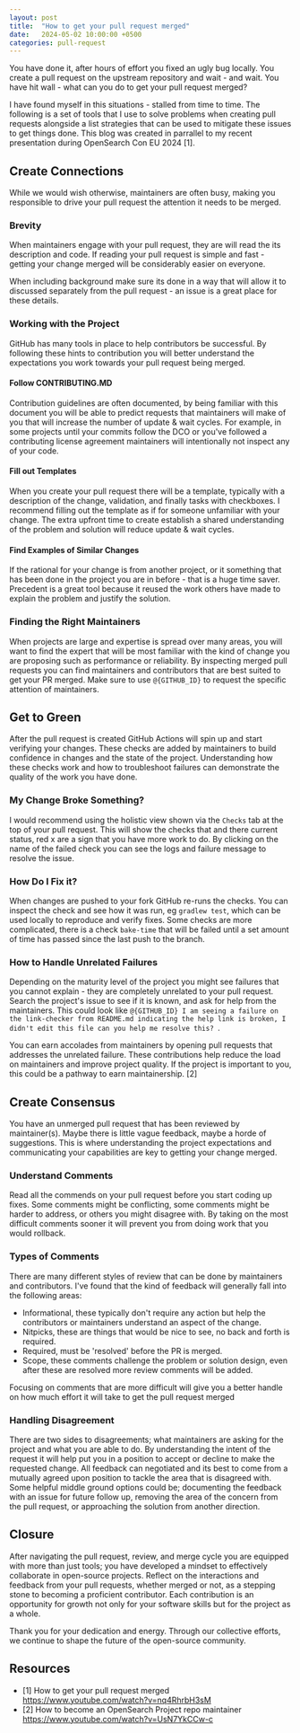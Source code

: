 ```yaml
---
layout: post
title:  "How to get your pull request merged"
date:   2024-05-02 10:00:00 +0500
categories: pull-request
---
```

You have done it, after hours of effort you fixed an ugly bug locally.  You create a pull request on the upstream repository and wait - and wait.  You have hit wall - what can you do to get your pull request merged?

I have found myself in this situations - stalled from time to time.  The following is a set of tools that I use to solve problems when creating pull requests alongside a list strategies that can be used to mitigate these issues to get things done.  This blog was created in parrallel to my recent presentation during OpenSearch Con EU 2024 [1].

## Create Connections
While we would wish otherwise, maintainers are often busy, making you responsible to drive your pull request the attention it needs to be merged.

### Brevity
When maintainers engage with your pull request, they are will read the its description and code.  If reading your pull request is simple and fast - getting your change merged will be considerably easier on everyone.

When including background make sure its done in a way that will allow it to discussed separately from the pull request - an issue is a great place for these details.

### Working with the Project
GitHub has many tools in place to help contributors be successful.  By following these hints to contribution you will better understand the expectations you work towards your pull request being merged. 

#### Follow CONTRIBUTING.MD
Contribution guidelines are often documented, by being familiar with this document you will be able to predict requests that maintainers will make of you that will increase the number of update & wait cycles.  For example, in some projects until your commits follow the DCO or you've followed a contributing license agreement maintainers will intentionally not inspect any of your code.

#### Fill out Templates
When you create your pull request there will be a template, typically with a description of the change, validation, and finally tasks with checkboxes. I recommend filling out the template as if for someone unfamiliar with your change.  The extra upfront time to create establish a shared understanding of the problem and solution will reduce update & wait cycles.

#### Find Examples of Similar Changes
If the rational for your change is from another project, or it something that has been done in the project you are in before - that is a huge time saver.  Precedent is a great tool because it reused the work others have made to explain the problem and justify the solution.

### Finding the Right Maintainers
When projects are large and expertise is spread over many areas, you will want to find the expert that will be most familiar with the kind of change you are proposing such as performance or reliability.  By inspecting merged pull requests you can find maintainers and contributors that are best suited to get your PR merged.  Make sure to use `@{GITHUB_ID}` to request the specific attention of maintainers.

## Get to Green
After the pull request is created GitHub Actions will spin up and start verifying your changes.  These checks are added by maintainers to build confidence in changes and the state of the project.  Understanding how these checks work and how to troubleshoot failures can demonstrate the quality of the work you have done.

### My Change Broke Something?
I would recommend using the holistic view shown via the `Checks` tab at the top of your pull request.  This will show the checks that and there current status, red x are a sign that you have more work to do.  By clicking on the name of the failed check you can see the logs and failure message to resolve the issue.

### How Do I Fix it?
When changes are pushed to your fork GitHub re-runs the checks. You can inspect the check and see how it was run, eg `gradlew test`, which can be used locally to reproduce and verify fixes.  Some checks are more complicated, there is a check `bake-time` that will be failed until a set amount of time has passed since the last push to the branch.

### How to Handle Unrelated Failures
Depending on the maturity level of the project you might see failures that you cannot explain - they are completely unrelated to your pull request.  Search the project's issue to see if it is known, and ask for help from the maintainers.  This could look like `@{GITHUB_ID} I am seeing a failure on the link-checker from README.md indicating the help link is broken, I didn't edit this file can you help me resolve this? `.

You can earn accolades from maintainers by opening pull requests that addresses the unrelated failure.  These contributions help reduce the load on maintainers and improve project quality.  If the project is important to you, this could be a pathway to earn maintainership. [2]

## Create Consensus
You have an unmerged pull request that has been reviewed by maintainer(s).  Maybe there is little vague feedback, maybe a horde of suggestions.  This is where understanding the project expectations and communicating your capabilities are key to getting your change merged. 

### Understand Comments
Read all the commends on your pull request before you start coding up fixes.  Some comments might be conflicting, some comments might be harder to address, or others you might disagree with.  By taking on the most difficult comments sooner it will prevent you from doing work that you would rollback.

### Types of Comments
There are many different styles of review that can be done by maintainers and contributors. I've found that the kind of feedback will generally fall into the following areas:

- Informational, these typically don't require any action but help the contributors or maintainers understand an aspect of the change.
- Nitpicks, these are things that would be nice to see, no back and forth is required.
- Required, must be 'resolved' before the PR is merged.
- Scope, these comments challenge the problem or solution design, even after these are resolved more review comments will be added. 

Focusing on comments that are more difficult will give you a better handle on how much effort it will take to get the pull request merged 

### Handling Disagreement
There are two sides to disagreements; what maintainers are asking for the project and what you are able to do.  By understanding the intent of the request it will help put you in a position to accept or decline to make the requested change.  All feedback can negotiated and its best to come from a mutually agreed upon position to tackle the area that is disagreed with.  Some helpful middle ground options could be; documenting the feedback with an issue for future follow up, removing the area of the concern from the pull request, or approaching the solution from another direction. 

## Closure
After navigating the pull request, review, and merge cycle you are equipped with more than just tools; you have developed a mindset to effectively collaborate in open-source projects.   Reflect on the interactions and feedback from your pull requests, whether merged or not, as a stepping stone to becoming a proficient contributor.  Each contribution is an opportunity for growth not only for your software skills but for the project as a whole.

Thank you for your dedication and energy.  Through our collective efforts, we continue to shape the future of the open-source community. 

## Resources
 - [1] How to get your pull request merged https://www.youtube.com/watch?v=nq4RhrbH3sM
 - [2] How to become an OpenSearch Project repo maintainer https://www.youtube.com/watch?v=UsN7YkCCw-c